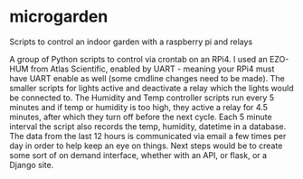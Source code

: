 # microgarden
Scripts to control an indoor garden with a raspberry pi and relays

A group of Python scripts to control via crontab on an RPi4. I used an EZO-HUM from Atlas Scientific, enabled by UART - meaning your RPi4 must have UART enable as well (some cmdline changes need to be made). The smaller scripts for lights active and deactivate a relay which the lights would be connected to. The Humidity and Temp controller scripts run every 5 minutes and if temp or humidity is too high, they active a relay for 4.5 minutes, after which they turn off before the next cycle. Each 5 minute interval the script also records the temp, humidity, datetime in a database. The data from the last 12 hours is communicated via email a few times per day in order to help keep an eye on things. Next steps would be to create some sort of on demand interface, whether with an API, or flask, or a Django site. 
